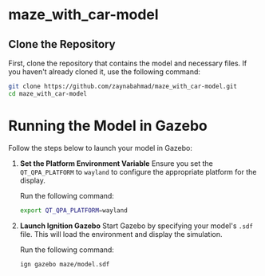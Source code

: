 # maze_with_car-model

## Clone the Repository

First, clone the repository that contains the model and necessary files. If you haven't already cloned it, use the following command:

```bash
git clone https://github.com/zaynabahmad/maze_with_car-model.git
cd maze_with_car-model
```

# Running the Model in Gazebo

Follow the steps below to launch your model in Gazebo:

1. **Set the Platform Environment Variable**
   Ensure you set the `QT_QPA_PLATFORM` to `wayland` to configure the appropriate platform for the display.

   Run the following command:

   ```bash
   export QT_QPA_PLATFORM=wayland
   ```
2. **Launch Ignition Gazebo**
   Start Gazebo by specifying your model's `.sdf` file. This will load the environment and display the simulation.

   Run the following command:

   ```bash
   ign gazebo maze/model.sdf
   ```
